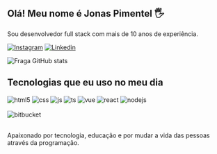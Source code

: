 ## Olá! Meu nome é Jonas Pimentel 🖐️

Sou desenvolvedor full stack com mais de 10 anos de experiência.

[![Instagram](https://img.shields.io/badge/Instagram-E4405F?style=for-the-badge&logo=instagram&logoColor=white)](https://instagram.com/jonaspimenteldev)
[![Linkedin](https://img.shields.io/badge/Linkedin-58a6ff?style=for-the-badge&logo=linkedin&logoColor=white)](https://www.linkedin.com/in/jonaspimenteldev/)

![Fraga GitHub stats](https://github-readme-stats.vercel.app/api?username=jonaspimenteldev&show_icons=true&theme=dracula&count_private=true)

## Tecnologias que eu uso no meu dia

<div style="display: inline_block">
  <img align="center" alt="html5" src="https://img.shields.io/badge/HTML5-E34F26?style=for-the-badge&logo=html5&logoColor=white" />
  <img align="center" alt="css" src="https://img.shields.io/badge/CSS3-1572B6?style=for-the-badge&logo=css3&logoColor=white" />
  <img align="center" alt="js" src="https://img.shields.io/badge/JavaScript-F7DF1E?style=for-the-badge&logo=javascript&logoColor=black" />
  <img align="center" alt="ts" src="https://img.shields.io/badge/TypeScript-007ACC?style=for-the-badge&logo=typescript&logoColor=white" />
    <img align="center" alt="vue" src="https://img.shields.io/badge/Vue.js-35495E?style=for-the-badge&logo=vue.js&logoColor=4FC08D" />
  <img align="center" alt="react" src="https://img.shields.io/badge/React-20232A?style=for-the-badge&logo=react&logoColor=61DAFB" />
  <img align="center" alt="nodejs" src="https://img.shields.io/badge/Node.js-43853D?style=for-the-badge&logo=node.js&logoColor=white" />
</div><br/>

<div style="display: inline_block">
  <img align="center" alt="bitbucket" src="https://img.shields.io/badge/Bitbucket-0747a6?style=for-the-badge&logo=bitbucket&logoColor=white" />
</div><br/>

Apaixonado por tecnologia, educação e por mudar a vida das pessoas através da programação.



